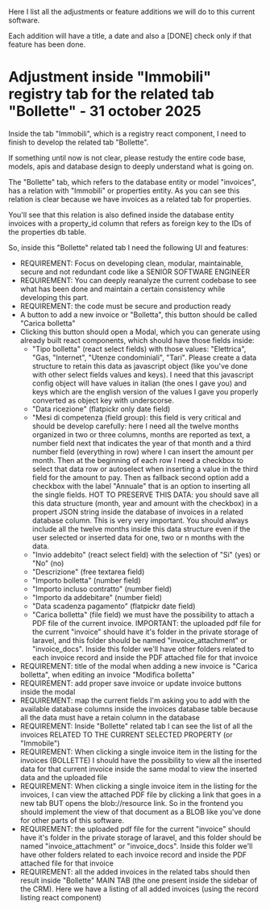 Here I list all the adjustments or feature additions we will do to this current software.

Each addition will have a title, a date and also a [DONE] check only if that feature has been done.

# Adjustment inside "Immobili" registry tab for the related tab "Bollette" - 31 october 2025
Inside the tab "Immobili", which is a registry react component, I need to finish to develop the related tab "Bollette". 

If something until now is not clear, please restudy the entire code base, models, apis and database design to deeply understand what is going on.

The "Bollette" tab, which refers to the database entity or model "invoices", has a relation with "Immobili" or properties entity. As you can see this relation is clear because we have invoices as a related tab for properties.

You'll see that this relation is also defined inside the database entity invoices with a property_id column that refers as foreign key to the IDs of the properties db table.

So, inside this "Bollette" related tab I need the following UI and features:
- REQUIREMENT: Focus on developing clean, modular, maintainable, secure and not redundant code like a SENIOR SOFTWARE ENGINEER
- REQUIREMENT: You can deeply reanalyze the current codebase to see what has been done and maintain a certain consistency while developing this part.
- REQUIREMENT: the code must be secure and production ready
- A button to add a new invoice or "Bolletta", this button should be called "Carica bolletta"
- Clicking this button should open a Modal, which you can generate using already built react components, which should have those fields inside:
    - "Tipo bolletta" (react select fields) with those values: "Elettrica", "Gas, "Internet", "Utenze condominiali", "Tari". Please create a data structure to retain this data as javascript object (like you've done with other select fields values and keys). I need that this javascript config object will have values in italian (the ones I gave you) and keys which are the english version of the values I gave you properly converted as object key with underscorse.
    - "Data ricezione" (flatpickr only date field)
    - "Mesi di competenza (field group): this field is very critical and should be develop carefully: here I need all the twelve months organized in two or three columns, months are reported as text, a number field next that indicates the year of that month and a third number field (everything in row) where I can insert the amount per month. Then at the beginning of each row I need a checkbox to select that data row or autoselect when inserting a value in the third field for the amount to pay. Then as fallback second option add a checkbox with the label "Annuale" that is an option to inserting all the single fields. HOT TO PRESERVE THIS DATA: you should save all this data structure (month, year and amount with the checkbox) in a propert JSON string inside the database of invoices in a related database column. This is very very important. You should always include all the twelve months inside this data structure even if the user selected or inserted data for one, two or n months with the data.
    - "Invio addebito" (react select field) with the selection of "Si" (yes) or "No" (no)
    - "Descrizione" (free textarea field)
    - "Importo bolletta" (number field)
    - "Importo incluso contratto" (number field)
    - "Importo da addebitare" (number field)
    - "Data scadenza pagamento" (flatpickr date field)
    - "Carica bolletta" (file field) we must have the possibility to attach a PDF file of the current invoice. IMPORTANT: the uploaded pdf file for the current "invoice" should have it's folder in the private storage of laravel, and this folder should be named "invoice_attachment" or "invoice_docs". Inside this folder we'll have other folders related to each invoice record and inside the PDF attached file for that invoice
- REQUIREMENT: title of the modal when adding a new invoice is "Carica bolletta", when editing an invoice "Modifica bolletta"
- REQUIREMENT: add proper save invoice or update invoice buttons inside the modal
- REQUIREMENT: map the current fields I'm asking you to add with the available database columns inside the invoices database table because all the data must have a retain column in the database
- REQUIREMENT: Inside "Bollette" related tab I can see the list of all the invoices RELATED TO THE CURRENT SELECTED PROPERTY (or "Immobile")
- REQUIREMENT: When clicking a single invoice item in the listing for the invoices (BOLLETTE) I should have the possibility to view all the inserted data for that current invoice inside the same modal to view the inserted data and the uploaded file
- REQUIREMENT: When clicking a single invoice item in the listing for the invoices, I can view the attached PDF file by clicking a link that goes in a new tab BUT opens the blob://resource link. So in the frontend you should implement the view of that document as a BLOB like you've done for other parts of this software.
- REQUIREMENT: the uploaded pdf file for the current "invoice" should have it's folder in the private storage of laravel, and this folder should be named "invoice_attachment" or "invoice_docs". Inside this folder we'll have other folders related to each invoice record and inside the PDF attached file for that invoice
- REQUIREMENT: all the added invoices in the related tabs should then result inside "Bollette" MAIN TAB (the one present inside the sidebar of the CRM). Here we have a listing of all added invoices (using the record listing react component)
